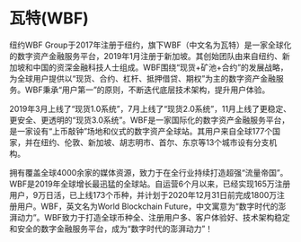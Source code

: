 # 瓦特(WBF)

纽约WBF Group于2017年注册于纽约，旗下WBF（中文名为瓦特）是一家全球化的数字资产金融服务平台，2019年1月注册于新加坡。其创始团队由来自纽约、新加坡和中国的资深金融科技人士组成。WBF围绕“现货+矿池+合约”的发展战略，为全球用户提供以“现货、合约、杠杆、抵押借贷、期权”为主的数字资产金融服务。WBF秉承“用户第一”的原则，不断迭代底层技术架构，提升用户体验。

2019年3月上线了“现货1.0系统”，7月上线了“现货2.0系统”，11月上线了更稳定、更安全、更透明的“现货3.0系统”。WBF是一家国际化的数字资产金融服务平台，是一家设有“上币敲钟”场地和仪式的数字资产全球站。其用户来自全球177个国家，并在纽约、伦敦、新加坡、胡志明市、首尔、东京等13个城市设有分支机构。

拥有覆盖全球4000余家的媒体资源，致力于在全行业持续打造超强“流量帝国”。WBF是2019年全球增长最迅猛的全球站。自运营6个月以来，已经实现165万注册用户，9万日活，已上线173个币种，并计划于2020年12月31日前完成1800万注册用户。WBF，英文名为World Blockchain Future，中文寓意为“数字时代的澎湃动力”。WBF致力于打造全球币种全、注册用户多、客户体验好、技术架构稳定和安全的数字金融服务平台，成为“数字时代的澎湃动力”！

